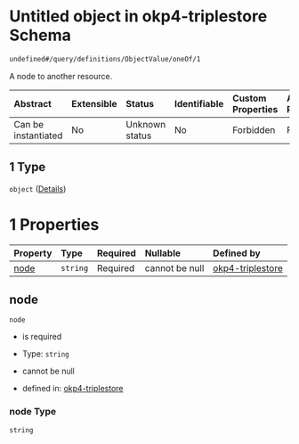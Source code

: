 # Untitled object in okp4-triplestore Schema

```txt
undefined#/query/definitions/ObjectValue/oneOf/1
```

A node to another resource.

| Abstract            | Extensible | Status         | Identifiable | Custom Properties | Additional Properties | Access Restrictions | Defined In                                                                     |
| :------------------ | :--------- | :------------- | :----------- | :---------------- | :-------------------- | :------------------ | :----------------------------------------------------------------------------- |
| Can be instantiated | No         | Unknown status | No           | Forbidden         | Forbidden             | none                | [okp4-triplestore.json\*](schema/okp4-triplestore.json "open original schema") |

## 1 Type

`object` ([Details](okp4-triplestore-querymsg-definitions-objectvalue-oneof-1.md))

# 1 Properties

| Property      | Type     | Required | Nullable       | Defined by                                                                                                                                                          |
| :------------ | :------- | :------- | :------------- | :------------------------------------------------------------------------------------------------------------------------------------------------------------------ |
| [node](#node) | `string` | Required | cannot be null | [okp4-triplestore](okp4-triplestore-querymsg-definitions-objectvalue-oneof-1-properties-node.md "undefined#/query/definitions/ObjectValue/oneOf/1/properties/node") |

## node



`node`

*   is required

*   Type: `string`

*   cannot be null

*   defined in: [okp4-triplestore](okp4-triplestore-querymsg-definitions-objectvalue-oneof-1-properties-node.md "undefined#/query/definitions/ObjectValue/oneOf/1/properties/node")

### node Type

`string`
